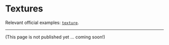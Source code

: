 # Textures

Relevant official examples:
[`texture`](https://github.com/bevyengine/bevy/blob/latest/examples/3d/texture.rs).

---

(This page is not published yet ... coming soon!)

